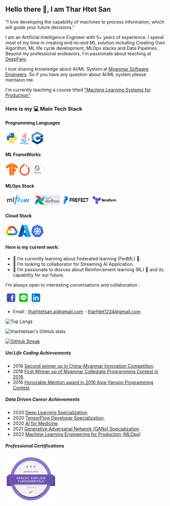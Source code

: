 
## Hello there 👋, I am Thar Htet San

"I love developing the capability of machines to process information, which will guide your future decisions."


I am an Artificial Intelligence Engineer with 5+ years of experience. I spend most of my time in creating end-to-end ML solution including Creating Own Algorithm, ML life cycle development, MLOps stacks and  Data Pipelines
. Beyond my professional endeavors, I'm passionate about teaching at [DeepFaro](https://www.youtube.com/@deepfaro).

I love sharing knowledge about AI/ML System at [Myanmar Software Engineers](https://www.facebook.com/groups/myanmarsoftwareengineers). So if you have any question about AI/ML system please mentaion me.


I'm currently teaching a course titled ["Machine Learning Systems for Production"](https://github.com/tharhtetsan/ML-in-Prod-batch-1)




### Here is my  💻 Main Tech Stack

#### Programming Languages
<img src="./images//python-original.svg" alt="python logo" width="40" height="40" /><img src="./images/java-original.svg" alt="python logo" width="40" height="40" /><img src="./images/cplusplus-original.svg" alt="python logo" width="40" height="40" />



#### ML FrameWorks
[<img src="./images/tensorflow-original.svg" alt="tensorflow logo" width="40" height="40" fill="white" />](https://www.tensorflow.org/)[<img src="./images/pytorch-original.svg" alt="pytorch logo" width="40" height="40" />](https://pytorch.org/)[<img src="./images/onnx.png" alt="ONNX logo" width="40" height="40" />](https://onnx.ai/)



#### MLOps Stack
[<img src="./images/mlflow.png" alt="mlflow logo" width="85" height="35" fill="white" />](https://mlflow.org/)
[<img src="./images/airflow.png" alt="tensorflow logo" width="85" height="35" />](https://airflow.apache.org/)
[<img src="./images/prefect.png" alt="tensorflow logo" width="85" height="35" />](https://www.prefect.io/)
[<img src="./images/terraform.png" alt="tensorflow logo" width="85" height="35" /> ](https://www.terraform.io/) 



#### Cloud Stack
<img src="./images/googlecloud-original.svg" alt="GCP logo" width="40" height="40" /><img src="./images/azure-original.svg" alt="GCP logo" width="40" height="40" /><img src="./images/kubernetes.svg" alt="tensorflow logo" width="40" height="40" /> 





####  Here is my current work:
  - 🌱 I’m currently learning about Federated learning (FedML) 🤖.
  - 👯 I’m looking to collaborator for Streaming AI Application.
  - 🤔 I’m passionate to discuss about  Reinforcement learning (RL) 🦾 and its capability for our future.
    

I'm always open to interesting conversations and collaboration :

[<img src="./images/facebook.svg" alt="facebook logo" width="35" height="35" />](https://www.facebook.com/tharhtetths) [<img src="./images/line.svg" alt="line logo" width="35" height="35" />](https://line.me/ti/p/y7UQmM1OjO) [<img src="./images/linkedin.png" alt="linkedin logo" width="35" height="35" />](https://www.linkedin.com/in/thar-htet-san-411a77164/) 

- Email : tharhtetsan.ai@gmail.com
        - tharhtet1234@gmail.com





![Top Langs](https://github-readme-stats.vercel.app/api/top-langs/?username=tharhtetsan&layout=compact&theme=tokyonight)


![tharhtetsan's GitHub stats](https://github-readme-stats.vercel.app/api?username=tharhtetsan&show_icons=true&theme=tokyonight)


[![GitHub Streak](https://github-readme-streak-stats.herokuapp.com?user=tharhtetsan&theme=buefy-dark&border_radius=10)](https://git.io/streak-stats)



##### Uni Life Coding Achievements
- 2018 [Second winner up in China-Myanmar Innovation Competition](https://drive.google.com/file/d/1dQazVTd_g_FkZJY6rXY4OMUEF9uEoD-t/view?usp=sharing).
- 2018 [First Winner up of Myanmar Collegiate Programming Contest in 2018](https://drive.google.com/file/d/1gnrJvLC64DSFGyneqEMOHuFdWuD-oObf/view?usp=sharing).
- 2016 [Honorable Mention award in 2016 Asia-Yangon Programming Contest](https://drive.google.com/file/d/13R8nm0LGQCKGwDOxbI2BPdzw_mtN_p96/view?usp=sharing).

##### Data Driven Career Achievements
- 2020 [Deep Learning Specialization](https://www.coursera.org/account/accomplishments/specialization/6CV4KC692GLQ).
- 2020 [TensorFlow Developer Specialization](https://www.coursera.org/account/accomplishments/professional-cert/BZZYLKVEYC5P).
- 2020 [AI for Medicine](https://www.coursera.org/account/accomplishments/specialization/VGQW6WH5V2UB).
- 2021 [Generative Adversarial Network (GANs) Specialization](https://www.coursera.org/account/accomplishments/specialization/2NTEBHZKFRSJ).
- 2022 [Machine Learning Engineering for Production (MLOps)](https://coursera.org/share/c02f847463a02fa2794bbe8af646f017)


##### Professional Certifications
[<img src="./images/airflow_certi_1.png" alt="Astromer Airflow" width="160" height="140" />](https://www.credly.com/badges/dad0b5ca-ec7e-4611-b445-f3ab3641a40f/public_url)
